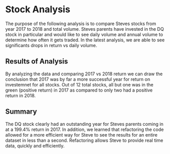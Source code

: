 # Stock Analysis
The purpose of the following analysis is to compare Steves stocks from year 2017 to 2018 and total volume. Steves parents have invested in the DQ stock in particular and would like to see daily volume and annual volume to determine how often it gets traded. In the latest analysis, we are able to see significants drops in return vs daily volume.
## Results of Analysis
By analyzing the data and comparing 2017 vs 2018 return we can draw the conclusion that 2017 was by far a more successful year for return on investemnet for all stocks. Out of 12 total stocks, all but one was in the green (positive return) in 2017 as compared to only two had a positive return in 2018. 
## Summary
The DQ stock clearly had an outstanding year for Steves parents coming in at a 199.4% return in 2017. 
In addition, we learned that refactoring the code allowed for a more efficient way for Steve to see the results for an entire dataset in less than a second. Refactoring allows Steve to provide real time data, quickly and efficiently. 
